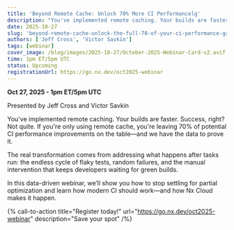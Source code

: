 ```yaml
---
title: 'Beyond Remote Cache: Unlock 70% More CI Performancelg'
description: "You've implemented remote caching. Your builds are faster. Success, right? Not quite. If you're only using remote cache, you're leaving 70% of potential CI performance improvements on the table—and we have the data to prove it. The real transformation comes from addressing what happens after tasks run: the endless cycle of flaky tests, random failures, and the manual intervention that keeps developers waiting for green builds. In this data-driven webinar, we’ll show you how to stop settling for partial optimization and learn how modern CI should work—and how Nx Cloud makes it happen."
date: 2025-10-27
slug: 'beyond-remote-cache-unlock-the-full-70-of-your-ci-performance-gains'
authors: ['Jeff Cross', 'Victor Savkin']
tags: [webinar]
cover_image: /blog/images/2025-10-27/October-2025-Webinar-Card-v2.avif
time: 1pm ET/5pm UTC
status: Upcoming
registrationUrl: https://go.nx.dev/oct2025-webinar
---
```


**Oct 27, 2025 - 1pm ET/5pm UTC**

Presented by Jeff Cross and Victor Savkin

You've implemented remote caching. Your builds are faster. Success, right? Not quite. If you're only using remote cache, you're leaving 70% of potential CI performance improvements on the table—and we have the data to prove it.

The real transformation comes from addressing what happens after tasks run: the endless cycle of flaky tests, random failures, and the manual intervention that keeps developers waiting for green builds.

In this data-driven webinar, we’ll show you how to stop settling for partial optimization and learn how modern CI should work—and how Nx Cloud makes it happen.

{% call-to-action title="Register today!" url="https://go.nx.dev/oct2025-webinar" description="Save your spot" /%}
